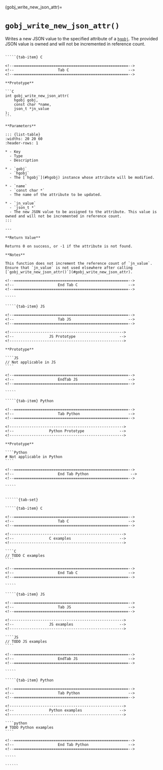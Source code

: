 <!-- ============================================================== -->
(gobj_write_new_json_attr)=
# `gobj_write_new_json_attr()`
<!-- ============================================================== -->

Writes a new JSON value to the specified attribute of a [`hgobj`](#hgobj). The provided JSON value is owned and will not be incremented in reference count.

<!------------------------------------------------------------>
<!--                    Prototypes                          -->
<!------------------------------------------------------------>

``````{tab-set}

`````{tab-item} C

<!--====================================================-->
<!--                    Tab C                           -->
<!--====================================================-->

**Prototype**

```C
int gobj_write_new_json_attr(
    hgobj gobj,
    const char *name,
    json_t *jn_value
);
```

**Parameters**

::: {list-table}
:widths: 20 20 60
:header-rows: 1

* - Key
  - Type
  - Description

* - `gobj`
  - `hgobj`
  - The [`hgobj`](#hgobj) instance whose attribute will be modified.

* - `name`
  - `const char *`
  - The name of the attribute to be updated.

* - `jn_value`
  - `json_t *`
  - The new JSON value to be assigned to the attribute. This value is owned and will not be incremented in reference count.
:::

---

**Return Value**

Returns 0 on success, or -1 if the attribute is not found.

**Notes**

This function does not increment the reference count of `jn_value`. Ensure that `jn_value` is not used elsewhere after calling [`gobj_write_new_json_attr()`](#gobj_write_new_json_attr).

<!--====================================================-->
<!--                    End Tab C                       -->
<!--====================================================-->

`````

`````{tab-item} JS

<!--====================================================-->
<!--                    Tab JS                          -->
<!--====================================================-->

<!---------------------------------------------------->
<!--                JS Prototype                    -->
<!---------------------------------------------------->

**Prototype**

````JS
// Not applicable in JS
````

<!--====================================================-->
<!--                    EndTab JS                       -->
<!--====================================================-->

`````

`````{tab-item} Python

<!--====================================================-->
<!--                    Tab Python                      -->
<!--====================================================-->

<!---------------------------------------------------->
<!--                Python Prototype                -->
<!---------------------------------------------------->

**Prototype**

````Python
# Not applicable in Python
````

<!--====================================================-->
<!--                    End Tab Python                   -->
<!--====================================================-->

`````

``````

<!------------------------------------------------------------>
<!--                    Examples                            -->
<!------------------------------------------------------------>

```````{dropdown} Examples

``````{tab-set}

`````{tab-item} C

<!--====================================================-->
<!--                    Tab C                           -->
<!--====================================================-->

<!---------------------------------------------------->
<!--                C examples                      -->
<!---------------------------------------------------->

````C
// TODO C examples
````

<!--====================================================-->
<!--                    End Tab C                       -->
<!--====================================================-->

`````

`````{tab-item} JS

<!--====================================================-->
<!--                    Tab JS                          -->
<!--====================================================-->

<!---------------------------------------------------->
<!--                JS examples                     -->
<!---------------------------------------------------->

````JS
// TODO JS examples
````

<!--====================================================-->
<!--                    EndTab JS                       -->
<!--====================================================-->

`````

`````{tab-item} Python

<!--====================================================-->
<!--                    Tab Python                      -->
<!--====================================================-->

<!---------------------------------------------------->
<!--                Python examples                 -->
<!---------------------------------------------------->

````python
# TODO Python examples
````

<!--====================================================-->
<!--                    End Tab Python                  -->
<!--====================================================-->

`````

``````

```````

